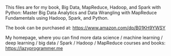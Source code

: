 This files are for my book, Big Data, MapReduce, Hadoop, and Spark with Python: Master Big Data Analytics and Data Wrangling with MapReduce Fundamentals using Hadoop, Spark, and Python.

The book can be purchased at: https://www.amazon.com/dp/B01KH9YWSY

My homepage, where you can find more data science / machine learning / deep learning / big data / Spark / Hadoop / MapReduce courses and books: https://lazyprogrammer.me